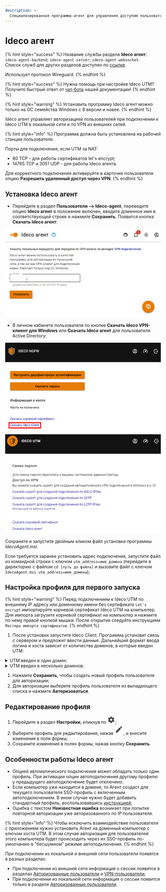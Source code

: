 ```yaml
---
description: >-
  Специализированная программа-агент для управления доступом пользователей в сеть Интернет. Использует протокол Wireguard.
---
```


# Ideco агент

{% hint style="success" %}
Название службы раздела **Ideco агент**: `ideco-agent-backend`; `ideco-agent-server`; `ideco-agent-websocket`. \
Список служб для других разделов доступен по [ссылке](../server-management/terminal.md).

Использует протокол Wireguard.
{% endhint %}

{% hint style="success" %}
Нужна помощь при настройке Ideco UTM? Получите быстрый ответ от [чат-бота](https://gpt-docs.ideco.ru/) нашей документации!
{% endhint %}

{% hint style="warning" %}
Установить программу Ideco агент можно только на ОС семейства Windows с 8 версии и новее.
{% endhint %}

Ideco агент управляет авторизацией пользователей при подключении к Ideco UTM в локальной сети и по VPN из внешних сетей.

{% hint style="info" %}
Программа должна быть установлена на рабочей станции пользователя.

Порты для подключения, если UTM за NAT:
* 80 TCP - для работы сертификатов let's encrypt;
* 14765 TCP и 3051 UDP  - для работы Ideco агента.

Для корректного подключения активируйте в карточке пользователя опцию **Разрешить удаленный доступ через VPN**.
{% endhint %}

## Установка Ideco агент

* Перейдите в раздел **Пользователи –> Ideco-agent**, переведите опцию **Ideco агент** в положение включен, введите доменное имя в соответствующей строке и нажмите **Сохранить**. Появится кнопка **Скачать Ideco агент**:

![](../../.gitbook/assets/agent.gif)

* В личном кабинете пользователя по кнопке **Скачать Ideco VPN-клиент для Windows** или **Скачать Ideco агент** для пользователя Active Directory:

![](../../.gitbook/assets/agent12.png) ![](../../.gitbook/assets/agent13.png)

Сохраните и запустите двойным кликом файл установки программы *IdecoAgent.msi*.

Если требуется заранее установить адрес подключения, запустите файл из командной строки с ключом `utm_address=имя_домена` (перейдите в директорию с файлом `cd [путь до файла]` и вызовите файл с ключом `IdecoAgent.msi utm_address=имя_домена`);

## Настройка профиля для первого запуска

{% hint style="warning" %}
Перед подключением к Ideco UTM по внешнему IP адресу или доменному имени без сертификата `Let's encrypt` импортируйте корневой сертификат Ideco UTM на компьютер.\
Для импорта загрузите корневой сертификат на компьютер и нажмите по нему правой кнопкой мышки. После открытия следуйте инструкциям `Мастера импорта сертификатов`.
{% endhint %}

1. После установки запустите Ideco Client. Программа установит связь с сервером и предложит ввести данные. Дальнейший формат ввода логина и хоста зависит от количества доменов, в которые введен UTM:

<details>
<summary>UTM введен в один домен:</summary>

Введите **логин** в домене, в качестве **хоста** укажите домен.

![](../../.gitbook/assets/client2.png) ![](../../.gitbook/assets/client3.png)

</details>

<details>
<summary>UTM введен в несколько доменов:</summary>

Введите **логин** в формате **имя_домена/имя_пользователя**, в качестве **хоста** укажите **IP УТМ**.

![](../../.gitbook/assets/client4.png)

</details>

1. Нажмите **Сохранить**, чтобы создать новый профиль пользователя для авторизации;
2. Для авторизации выберите профиль пользователя из выпадающего списка и нажмите **Авторизоваться**.

## Редактирование профиля

1. Перейдите в раздел **Настройки**, кликнув по ![](../../.gitbook/assets/icon-gear2.png);
2. Выберите профиль для редактирования, нажав ![](../../.gitbook/assets/icon-edit.png), и внесите изменения в поля формы;
3. Сохраните изменения в полях формы, нажав кнопку **Сохранить**.

## Особенности работы Ideco агент

* Опцией автоматического подключения может обладать только один профиль. При активации опции автоподключения другому профилю у предыдущего автоподключение будет отключено.
* Если компьютер уже находится в домене, то Агент создаст для текущего пользователя SSO-профиль с включенным автоподключением. В ином случае нужно будет добавить стандартный профиль, воспользовавшись [инструкцией](#nastroika-profilya-dlya-pervogo-zapuska);
* Ошибка с текстом **Неизвестная ошибка** возникает при попытке повторной авторизации уже авторизованного по IP пользователя.

{% hint style="info" %}
Чтобы исключить взаимодействие пользователя с приложением нужно установить Агент на доменный компьютер с ключом хоста UTM. В этом случае авторизация для пользователей этого компьютера будет происходить через их SSO-профиль по-умолчанию в "бесшумном" режиме автоподключения.
{% endhint %}

При подключении из локальной и внешней сети пользователи появятся в разных разделах:
* При подключении из внешней сети информация о сессии появится в разделах [Авторизованные пользователи](../monitor/authorized-users.md) и [VPN-пользователи](../monitor/authorized-users.md/#vpn-polzovateli);
* При подключении из локальной сети информация о сессии появится только в разделе [Авторизованные пользователи](../monitor/authorized-users.md).
